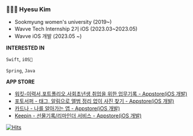 ### 👩🏻‍💻 Hyesu Kim 

- Sookmyung women's university (2019~)
- Wavve Tech Internship 2기 iOS (2023.03~2023.05)
- Wavve iOS 개발 (2023.05 ~)


**INTERESTED IN**

`Swift`, `iOS🍎`

`Spring`, `Java`

**APP STORE**

- [워킷-이력서,포트폴리오,사회초년생 취업을 위한 업무기록 - Appstore(iOS 개발)](https://apps.apple.com/kr/app/%EC%9B%8C%ED%82%B7-%EC%9D%B4%EB%A0%A5%EC%84%9C-%ED%8F%AC%ED%8A%B8%ED%8F%B4%EB%A6%AC%EC%98%A4-%EC%82%AC%ED%9A%8C%EC%B4%88%EB%85%84%EC%83%9D-%EC%B7%A8%EC%97%85%EC%9D%84-%EC%9C%84%ED%95%9C-%EC%97%85%EB%AC%B4%EA%B8%B0%EB%A1%9D/id6448702578)
- [포토서퍼 - 태그, 알림으로 앨범 정리 없이 사진 찾기 - Appstore(iOS 개발)](https://apps.apple.com/kr/app/%ED%8F%AC%ED%86%A0%EC%84%9C%ED%8D%BC-%ED%83%9C%EA%B7%B8-%EC%95%8C%EB%A6%BC%EC%9C%BC%EB%A1%9C-%EC%95%A8%EB%B2%94-%EC%A0%95%EB%A6%AC-%EC%97%86%EC%9D%B4-%EC%82%AC%EC%A7%84-%EC%B0%BE%EA%B8%B0/id1639349561)
- [카드나 - 나를 알아가는 앱 - Appstore(iOS 개발)](https://apple.co/3tBqeh5)
- [Keepin - 선물기록/리마인더 서비스 - Appstore(iOS 개발)](https://apps.apple.com/do/app/keepin-%EC%84%A0%EB%AC%BC-%EA%B8%B0%EB%A1%9D-%EB%A6%AC%EB%A7%88%EC%9D%B8%EB%8D%94-%EC%84%9C%EB%B9%84%EC%8A%A4/id1589579894)


[![Hits](https://hits.seeyoufarm.com/api/count/incr/badge.svg?url=https%3A%2F%2Fgithub.com%2Fhyesuuou&count_bg=%232B7AAA&title_bg=%23555555&icon=&icon_color=%23E7E7E7&title=hits&edge_flat=false)](https://hits.seeyoufarm.com)




<!--
**hyesuuou/hyesuuou** is a ✨ _special_ ✨ repository because its `README.md` (this file) appears on your GitHub profile.

Here are some ideas to get you started:

- 🔭 I’m currently working on ...
- 🌱 I’m currently learning ...
- 👯 I’m looking to collaborate on ...
- 🤔 I’m looking for help with ...
- 💬 Ask me about ...
- 📫 How to reach me: ...
- 😄 Pronouns: ...
- ⚡ Fun fact: ...
-->

